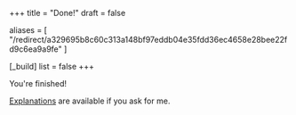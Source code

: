+++
title = "Done!"
draft = false

aliases = [
  "/redirect/a329695b8c60c313a148bf97eddb04e35fdd36ec4658e28bee22fd9c6ea9a9fe"
]

[_build]
list = false
+++

You're finished!

[Explanations](https://kiki.nyiyui.ca/index.php/MPM2DP-0A_Summative_Answer_Key) are available if you ask for me.
